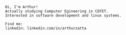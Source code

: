 ```console
Hi, I'm Arthur!
Actually studying Computer Egineering in CEFET.
Interested in software development and linux systems.

Find me:
linkedin: linkedin.com/in/arthurzatta 
```

<!--
**arthurzatta/arthurzatta** is a ✨ _special_ ✨ repository because its `README.md` (this file) appears on your GitHub profile.

Here are some ideas to get you started:

- 🔭 I’m currently working on ...
- 🌱 I’m currently learning ...
- 👯 I’m looking to collaborate on ...
- 🤔 I’m looking for help with ...
- 💬 Ask me about ...
- 📫 How to reach me: ...
- 😄 Pronouns: ...
- ⚡ Fun fact: ...
-->
